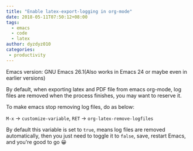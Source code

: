 ```yaml
---
title: "Enable latex-export-logging in org-mode"
date: 2018-05-11T07:50:12+08:00
tags:
  - emacs
  - code
  - latex
author: dyzdyz010
categories: 
 - productivity
---
```


Emacs version: GNU Emacs 26.1(Also works in Emacs 24 or maybe even in earlier versions)

By default, when exporting latex and PDF file from emacs org-mode, log files are removed when the process finishes, you may want to reserve it.

To make emacs stop removing log files, do as below:

`M-x` -> `customize-variable`, `RET` -> `org-latex-remove-logfiles`

By default this variable is set to `true`, means log files are removed automatically, then you just need to toggle it to `false`, save, restart Emacs, and you're good to go 😀